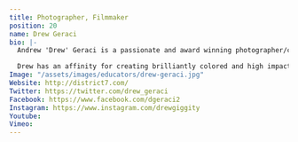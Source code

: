 ```yaml
---
title: Photographer, Filmmaker
position: 20
name: Drew Geraci
bio: |-
  Andrew 'Drew' Geraci is a passionate and award winning photographer/cinematographer who has been in the media industry for over 15 years. At 17, he enlisted in the United States Navy and served as a Mass Communication specialist. During his time in the Navy, he was deployed to aircraft carriers, exotic overseas locations, and traveled the globe documenting military activities. After nearly a decade of service he hung up his uniform and signed on a as Senior Multimedia Producer for the Washington Times in Washington, DC. His role as a visual story-teller and leader would eventually lead him to create his own business which he currently operates and owns - District 7 Media.

  Drew has an affinity for creating brilliantly colored and high impact HDR motion time-lapse productions. His notoriety rose when he landed a job working with David Fincher to create the now iconic House of Cards opening credits. His work has also appeared in shows/advertisements produced by the NFL, HBO, Redbull, Sony, Apple, Nike, Discovery Channel, Cartier and more.
Image: "/assets/images/educators/drew-geraci.jpg"
Website: http://district7.com/
Twitter: https://twitter.com/drew_geraci
Facebook: https://www.facebook.com/dgeraci2
Instagram: https://www.instagram.com/drewgiggity
Youtube: 
Vimeo: 
---
```



